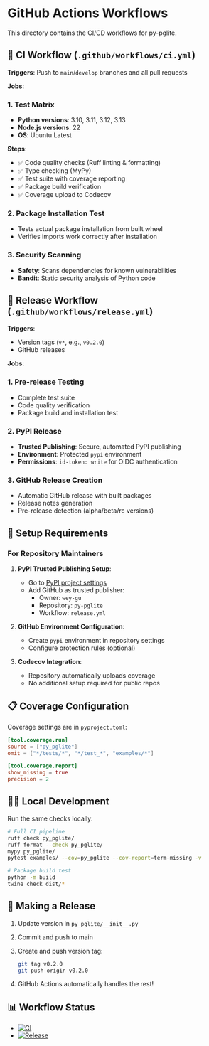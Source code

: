 # GitHub Actions Workflows

This directory contains the CI/CD workflows for py-pglite.

## 🔄 CI Workflow (`.github/workflows/ci.yml`)

**Triggers**: Push to `main`/`develop` branches and all pull requests

**Jobs**:

### 1. **Test Matrix**

- **Python versions**: 3.10, 3.11, 3.12, 3.13
- **Node.js versions**: 22
- **OS**: Ubuntu Latest

**Steps**:

- ✅ Code quality checks (Ruff linting & formatting)
- ✅ Type checking (MyPy)
- ✅ Test suite with coverage reporting
- ✅ Package build verification
- ✅ Coverage upload to Codecov

### 2. **Package Installation Test**

- Tests actual package installation from built wheel
- Verifies imports work correctly after installation

### 3. **Security Scanning**

- **Safety**: Scans dependencies for known vulnerabilities
- **Bandit**: Static security analysis of Python code

## 🚀 Release Workflow (`.github/workflows/release.yml`)

**Triggers**:

- Version tags (`v*`, e.g., `v0.2.0`)
- GitHub releases

**Jobs**:

### 1. **Pre-release Testing**

- Complete test suite
- Code quality verification
- Package build and installation test

### 2. **PyPI Release**

- **Trusted Publishing**: Secure, automated PyPI publishing
- **Environment**: Protected `pypi` environment
- **Permissions**: `id-token: write` for OIDC authentication

### 3. **GitHub Release Creation**

- Automatic GitHub release with built packages
- Release notes generation
- Pre-release detection (alpha/beta/rc versions)

## 🔧 Setup Requirements

### For Repository Maintainers

1. **PyPI Trusted Publishing Setup**:
   - Go to [PyPI project settings](https://pypi.org/manage/project/py-pglite/settings/)
   - Add GitHub as trusted publisher:
     - Owner: `wey-gu`
     - Repository: `py-pglite`
     - Workflow: `release.yml`

2. **GitHub Environment Configuration**:
   - Create `pypi` environment in repository settings
   - Configure protection rules (optional)

3. **Codecov Integration**:
   - Repository automatically uploads coverage
   - No additional setup required for public repos

## 📋 Coverage Configuration

Coverage settings are in `pyproject.toml`:

```toml
[tool.coverage.run]
source = ["py_pglite"]
omit = ["*/tests/*", "*/test_*", "examples/*"]

[tool.coverage.report]
show_missing = true
precision = 2
```

## 🏃‍♂️ Local Development

Run the same checks locally:

```bash
# Full CI pipeline
ruff check py_pglite/
ruff format --check py_pglite/
mypy py_pglite/
pytest examples/ --cov=py_pglite --cov-report=term-missing -v

# Package build test
python -m build
twine check dist/*
```

## 🔖 Making a Release

1. Update version in `py_pglite/__init__.py`
2. Commit and push to main
3. Create and push version tag:

   ```bash
   git tag v0.2.0
   git push origin v0.2.0
   ```

4. GitHub Actions automatically handles the rest!

## 📊 Workflow Status

- [![CI](https://github.com/wey-gu/py-pglite/actions/workflows/ci.yml/badge.svg)](https://github.com/wey-gu/py-pglite/actions/workflows/ci.yml)
- [![Release](https://github.com/wey-gu/py-pglite/actions/workflows/release.yml/badge.svg)](https://github.com/wey-gu/py-pglite/actions/workflows/release.yml)
